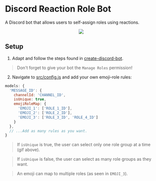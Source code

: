 # Discord Reaction Role Bot

A Discord bot that allows users to self-assign roles using reactions.

<div align="center">
  <img src="https://raw.githubusercontent.com/peterthehan/discord-reaction-role-bot/master/assets/isUnique.gif" />
</div>

## Setup

1. Adapt and follow the steps found in [create-discord-bot](https://github.com/peterthehan/create-discord-bot).

> Don't forget to give your bot the `Manage Roles` permission!

2. Navigate to [src/config.js](https://github.com/peterthehan/discord-reaction-role-bot/blob/master/src/config.js) and add your own emoji-role rules:

```js
models: {
  'MESSAGE_ID': {
    channelId: 'CHANNEL_ID',
    isUnique: true,
    emojiRoleMap: {
      'EMOJI_1': ['ROLE_1_ID'],
      'EMOJI_2': ['ROLE_2_ID'],
      'EMOJI_3': ['ROLE_3_ID', 'ROLE_4_ID']
    }
  },
  // ...Add as many rules as you want.
}
```

> If `isUnique` is true, the user can select only one role group at a time (gif above).

> If `isUnique` is false, the user can select as many role groups as they want.

> An emoji can map to multiple roles (as seen in `EMOJI_3`).
